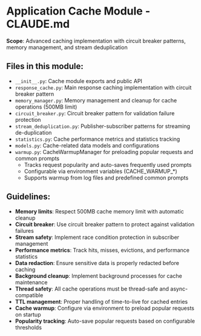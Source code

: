 # Application Cache Module - CLAUDE.md

**Scope**: Advanced caching implementation with circuit breaker patterns, memory management, and stream deduplication

## Files in this module:
- `__init__.py`: Cache module exports and public API
- `response_cache.py`: Main response caching implementation with circuit breaker pattern
- `memory_manager.py`: Memory management and cleanup for cache operations (500MB limit)
- `circuit_breaker.py`: Circuit breaker pattern for validation failure protection
- `stream_deduplication.py`: Publisher-subscriber patterns for streaming de-duplication
- `statistics.py`: Cache performance metrics and statistics tracking
- `models.py`: Cache-related data models and configurations
- `warmup.py`: CacheWarmupManager for preloading popular requests and common prompts
  - Tracks request popularity and auto-saves frequently used prompts
  - Configurable via environment variables (CACHE_WARMUP_*)
  - Supports warmup from log files and predefined common prompts

## Guidelines:
- **Memory limits**: Respect 500MB cache memory limit with automatic cleanup
- **Circuit breaker**: Use circuit breaker pattern to protect against validation failures
- **Stream safety**: Implement race condition protection in subscriber management
- **Performance metrics**: Track hits, misses, evictions, and performance statistics
- **Data redaction**: Ensure sensitive data is properly redacted before caching
- **Background cleanup**: Implement background processes for cache maintenance
- **Thread safety**: All cache operations must be thread-safe and async-compatible
- **TTL management**: Proper handling of time-to-live for cached entries
- **Cache warmup**: Configure via environment to preload popular requests on startup
- **Popularity tracking**: Auto-save popular requests based on configurable thresholds
